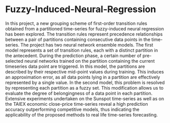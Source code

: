 # Fuzzy-Induced-Neural-Regression

In this project, a new grouping scheme of first-order transition rules obtained from a partitioned time-series
for fuzzy-induced neural regression has been explored. The transition rules represent precedence relationships
between a pair of partitions containing consecutive data points in the time-series. The project has two neural network ensemble
models. The first model represents a set of transition rules, each with a distinct partition in the antecedent. During the
prediction phase, a certain number of pre-selected neural networks trained on the partition containing the current timeseries
data point are triggered. In this model, the partitions are described by their respective mid-point values during
training. This induces an approximation error, as all data points lying in a partition are effectively represented by a
single value. In the second model, this problem is resolved by representing each partition as a fuzzy set. This
modification allows us to evaluate the degree of belongingness of a data point in each partition. Extensive experiments
undertaken on the Sunspot time-series as well as on the TAIEX economic close-price time-series reveal a high
prediction accuracy outperforming competitive models, thus indicating the applicability of the proposed methods to
real life time-series forecasting.
